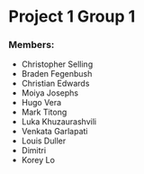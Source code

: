 # Project 1 Group 1

### Members:

- Christopher Selling
- Braden Fegenbush
- Christian Edwards
- Moiya Josephs
- Hugo Vera
- Mark Titong
- Luka Khuzaurashvili
- Venkata Garlapati
- Louis Duller
- Dimitri
- Korey Lo
